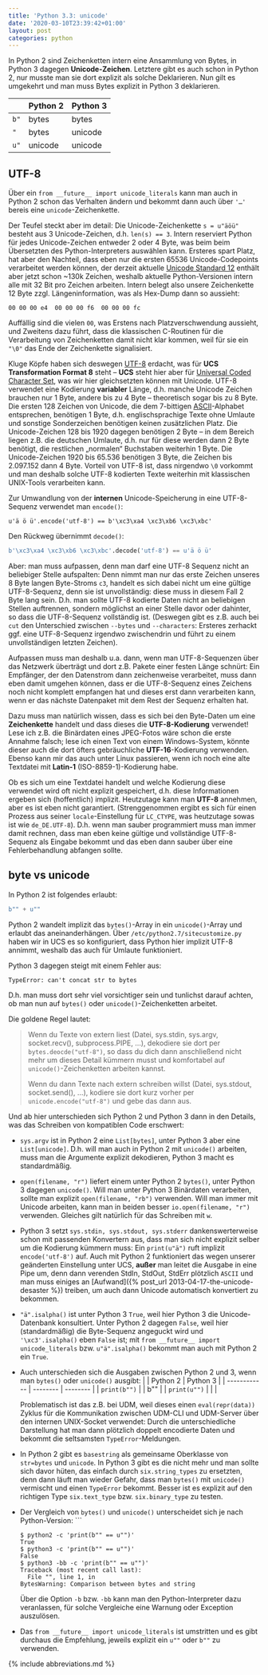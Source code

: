 ```yaml
---
title: 'Python 3.3: unicode'
date: '2020-03-10T23:39:42+01:00'
layout: post
categories: python
---
```


In Python 2 sind Zeichenketten intern eine Ansammlung von Bytes, in Python 3 dagegen **Unicode-Zeichen**.
Letztere gibt es auch schon in Python 2, nur musste man sie dort explizit als solche Deklarieren.
Nun gilt es umgekehrt und man muss Bytes explizit in Python 3 deklarieren.

|      | Python 2 | Python 3 |
| ---- | -------- | -------- |
| `b"` | bytes    | bytes    |
| `"`  | bytes    | unicode  |
| `u"` | unicode  | unicode  |

## UTF-8

Über ein `from __future__ import unicode_literals` kann man auch in Python 2 schon das Verhalten ändern und bekommt dann auch über `'…'` bereis eine `unicode`-Zeichenkette.

Der Teufel steckt aber im detail:
Die Unicode-Zeichenkette `s = u"äöü"` besteht aus 3 Unicode-Zeichen, d.h. `len(s) == 3`.
Intern reserviert Python für jedes Unicode-Zeichen entweder 2 oder 4 Byte, was beim beim Übersetzten des Python-Interpreters auswählen kann.
Ersteres spart Platz, hat aber den Nachteil, dass eben nur die ersten 65536 Unicode-Codepoints verarbeitet werden können, der derzeit aktuelle [Unicode Standard 12](https://home.unicode.org/) enthält aber jetzt schon ~130k Zeichen, weshalb aktuelle Python-Versionen intern alle mit 32 Bit pro Zeichen arbeiten.
Intern belegt also unsere Zeichenkette 12 Byte zzgl. Längeninformation, was als Hex-Dump dann so aussieht:

```
00 00 00 e4  00 00 00 f6  00 00 00 fc
```

Auffällig sind die vielen `00`, was Erstens nach Platzverschwendung aussieht, und Zweitens dazu führt, dass die klassischen C-Routinen für die Verarbeitung von Zeichenketten damit nicht klar kommen, weil für sie ein `"\0"` das Ende der Zeichenkette signalisiert.

Kluge Köpfe haben sich deswegen [UTF-8](https://de.wikipedia.org/wiki/UTF-8) erdacht, was für **UCS Transformation Format 8** steht – **UCS** steht hier aber für [Universal Coded Character Set](https://de.wikipedia.org/wiki/Universal_Coded_Character_Set), was wir hier gleichsetzten können mit Unicode.
UTF-8 verwendet eine Kodierung **variabler** Länge, d.h. manche Unicode Zeichen brauchen nur 1 Byte, andere bis zu 4 Byte – theoretisch sogar bis zu 8 Byte.
Die ersten 128 Zeichen von Unicode, die dem 7-bittigen [ASCII](https://de.wikipedia.org/wiki/American_Standard_Code_for_Information_Interchange)-Alphabet entsprechen, benötigen 1 Byte, d.h. englischsprachige Texte ohne Umlaute und sonstige Sonderzeichen benötigen keinen zusätzlichen Platz.
Die Unicode-Zeichen 128 bis 1920 dagegen benötigen 2 Byte – in dem Bereich liegen z.B. die deutschen Umlaute, d.h. nur für diese werden dann 2 Byte benötigt, die restlichen „normalen“ Buchstaben weiterhin 1 Byte.
Die Unicode-Zeichen 1920 bis 65.536 benötigen 3 Byte, die Zeichen bis 2.097.152 dann 4 Byte.
Vorteil von UTF-8 ist, dass nirgendwo `\0` vorkommt und man deshalb solche UTF-8 kodierten Texte weiterhin mit klassischen UNIX-Tools verarbeiten kann.

Zur Umwandlung von der **internen** Unicode-Speicherung in eine UTF-8-Sequenz verwendet man `encode()`:
```pytho
u'ä ö ü'.encode('utf-8') == b'\xc3\xa4 \xc3\xb6 \xc3\xbc'
```

Den Rückweg übernimmt `decode()`:
```python
b'\xc3\xa4 \xc3\xb6 \xc3\xbc'.decode('utf-8') == u'ä ö ü'
```

Aber:
man muss aufpassen, denn man darf eine UTF-8 Sequenz nicht an beliebiger Stelle aufspalten:
Denn nimmt man nur das erste Zeichen unseres 8 Byte langen Byte-Stroms `c3`, handelt es sich dabei nicht um eine gültige UTF-8-Sequenz, denn sie ist unvollständig:
diese muss in diesem Fall 2 Byte lang sein.
D.h. man sollte UTF-8 kodierte Daten nicht an beliebigen Stellen auftrennen, sondern möglichst an einer Stelle davor oder dahinter, so dass die UTF-8-Sequenz vollständig ist.
(Deswegen gibt es z.B. auch bei `cut` den Unterschied zwischen `--bytes` und `--characters`:
Ersteres zerhackt ggf. eine UTF-8-Sequenz irgendwo zwischendrin und führt zu einem unvollständigen letzten Zeichen).

Aufpassen muss man deshalb u.a. dann, wenn man UTF-8-Sequenzen über das Netzwerk überträgt und dort z.B. Pakete einer festen Länge schnürt:
Ein Empfänger, der den Datenstrom dann zeichenweise verarbeitet, muss dann eben damit umgehen können, dass er die UTF-8-Sequenz eines Zeichens noch nicht komplett empfangen hat und dieses erst dann verarbeiten kann, wenn er das nächste Datenpaket mit dem Rest der Sequenz erhalten hat.

Dazu muss man natürlich wissen, dass es sich bei den Byte-Daten um eine **Zeichenkette** handelt und dass dieses die **UTF-8-Kodierung** verwendet!
Lese ich z.B. die Binärdaten eines JPEG-Fotos wäre schon die erste Annahme falsch;
lese ich einen Text von einem Windows-System, könnte dieser auch die dort öfters gebräuchliche **UTF-16**-Kodierung verwenden.
Ebenso kann mir das auch unter Linux passieren, wenn ich noch eine alte Textdatei mit **Latin-1** (ISO-8859-1)-Kodierung habe.

Ob es sich um eine Textdatei handelt und welche Kodierung diese verwendet wird oft nicht explizit gespeichert, d.h. diese Informationen ergeben sich (hoffentlich) implizit.
Heutzutage kann man **UTF-8** annehmen, aber es ist eben nicht garantiert.
(Strenggenommen ergibt es sich für einen Prozess aus seiner `locale`-Einstellung für `LC_CTYPE`, was heutzutage sowas ist wie `de_DE.UTF-8`).
D.h. wenn man sauber programmiert muss man immer damit rechnen, dass man eben keine gültige und vollständige UTF-8-Sequenz als Eingabe bekommt und das eben dann sauber über eine Fehlerbehandlung abfangen sollte.

## byte vs unicode

In Python 2 ist folgendes erlaubt:
```python
b"" + u""
```
Python 2 wandelt implizit das `bytes()`-Array in ein `unicode()`-Array und erlaubt das aneinanderhängen. Über `/etc/python2.7/sitecustomize.py` haben wir in UCS es so konfiguriert, dass Python hier implizit UTF-8 annimmt, weshalb das auch für Umlaute funktioniert.

Python 3 dagegen steigt mit einem Fehler aus:

```
TypeError: can't concat str to bytes
```

D.h. man muss dort sehr viel vorsichtiger sein und tunlichst darauf achten, ob man nun auf `bytes()` oder `unicode()`-Zeichenketten arbeitet.

Die goldene Regel lautet:

> Wenn du Texte von extern liest (Datei, sys.stdin, sys.argv, socket.recv(), subprocess.PIPE, …), dekodiere sie dort per `bytes.deocde("utf-8")`, so dass du dich dann anschließend nicht mehr um dieses Detail kümmern musst und komfortabel auf `unicode()`-Zeichenketten arbeiten kannst.
>
> Wenn du dann Texte nach extern schreiben willst (Datei, sys.stdout, socket.send(), …), kodiere sie dort kurz vorher per `unicode.encode("utf-8")` und gebe das dann aus.

Und ab hier unterschieden sich Python 2 und Python 3 dann in den Details, was das Schreiben von kompatiblen Code erschwert:

- `sys.argv` ist in Python 2 eine `List[bytes]`, unter Python 3 aber eine `List[unicode]`. D.h. will man auch in Python 2 mit `unicode()` arbeiten, muss man die Argumente explizit dekodieren, Python 3 macht es standardmäßig.
- `open(filename, "r")` liefert einem unter Python 2 `bytes()`, unter Python 3 dagegen `unicode()`. Will man unter Python 3 Binärdaten verarbeiten, sollte man explizit `open(filename, "rb")` verwenden. Will man immer mit Unicode arbeiten, kann man in beiden besser `io.open(filename, "r")` verwenden. Gleiches gilt natürlich für das Schreiben mit `w`.
- Python 3 setzt `sys.stdin, sys.stdout, sys.stderr` dankenswerterweise schon mit passenden Konvertern aus, dass man sich nicht explizit selber um die Kodierung kümmern muss: Ein `print(u"ä")` ruft implizit `encode('utf-8')` auf. Auch mit Python 2 funktioniert das wegen unserer geänderten Einstellung unter UCS, **außer** man leitet die Ausgabe in eine Pipe um, denn dann verenden StdIn, StdOut, StdErr plötzlich `ASCII` und man muss einiges an [Aufwand]({% post_url 2013-04-17-the-unicode-desaster %}) treiben, um auch dann Unicode automatisch konvertiert zu bekommen.
- `"ä".isalpha()` ist unter Python 3 `True`, weil hier Python 3 die Unicode-Datenbank konsultiert. Unter Python 2 dagegen `False`, weil hier (standardmäßig) die Byte-Sequenz angeguckt wird und `'\xc3'.isalpha()` eben `False` ist; mit `from __future__ import unicode_literals` bzw. `u"ä".isalpha()` bekommt man auch mit Python 2 ein `True`.
- Auch unterschieden sich die Ausgaben zwischen Python 2 und 3, wenn man `bytes()` oder `unicode()` ausgibt:
    |              | Python 2 | Python 3 |
    | ------------ | -------- | -------- |
    | `print(b"")` |          | b""      |
    | `print(u"")` |          |          |

    Problematisch ist das z.B. bei UDM, weil dieses einen `eval(repr(data))` Zyklus für die Kommunikation zwischen UDM-CLI und UDM-Server über den internen UNIX-Socket verwendet: Durch die unterschiedliche Darstellung hat man dann plötzlich doppelt encodierte Daten und bekommt die seltsamsten `TypeError`-Meldungen.
- In Python 2 gibt es `basestring` als gemeinsame
    Oberklasse von `str=bytes` und `unicode`. In Python 3 gibt es die nicht mehr und man sollte sich davor hüten, das einfach durch `six.string_types` zu ersetzten, denn dann läuft man wieder Gefahr, dass man `bytes()` mit `unicode()` vermischt und einen `TypeError` bekommt. Besser ist es explizit auf den richtigen Type `six.text_type` bzw. `six.binary_type` zu testen.
- Der Vergleich von `bytes()` und `unicode()` unterscheidet sich je nach Python-Version: ```

    ```console
    $ python2 -c 'print(b"" == u"")'
    True
    $ python3 -c 'print(b"" == u"")'
    False
    $ python3 -bb -c 'print(b"" == u"")'
    Traceback (most recent call last):
      File "", line 1, in
    BytesWarning: Comparison between bytes and string
    ```

    Über die Option `-b` bzw. `-bb` kann man den Python-Interpreter dazu veranlassen, für solche Vergleiche eine Warnung oder Exception auszulösen.
- Das `from __future__ import unicode_literals` ist umstritten und es gibt durchaus die Empfehlung, jeweils explizit ein `u""` oder `b""` zu verwenden.

{% include abbreviations.md %}
